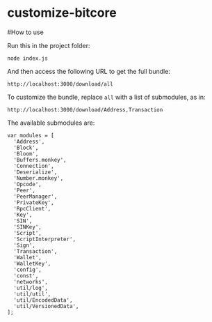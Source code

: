 customize-bitcore
=======

#How to use

Run this in the project folder:
```
node index.js
```

And then access the following URL to get the full bundle:
```
http://localhost:3000/download/all
```

To customize the bundle, replace `all` with a list of submodules, as in:
```
http://localhost:3000/download/Address,Transaction
```

The available submodules are:
```
var modules = [
  'Address',
  'Block',
  'Bloom',
  'Buffers.monkey',
  'Connection',
  'Deserialize',
  'Number.monkey',
  'Opcode',
  'Peer',
  'PeerManager',
  'PrivateKey',
  'RpcClient',
  'Key',
  'SIN',
  'SINKey',
  'Script',
  'ScriptInterpreter',
  'Sign',
  'Transaction',
  'Wallet',
  'WalletKey',
  'config',
  'const',
  'networks',
  'util/log',
  'util/util',
  'util/EncodedData',
  'util/VersionedData',
];

```

